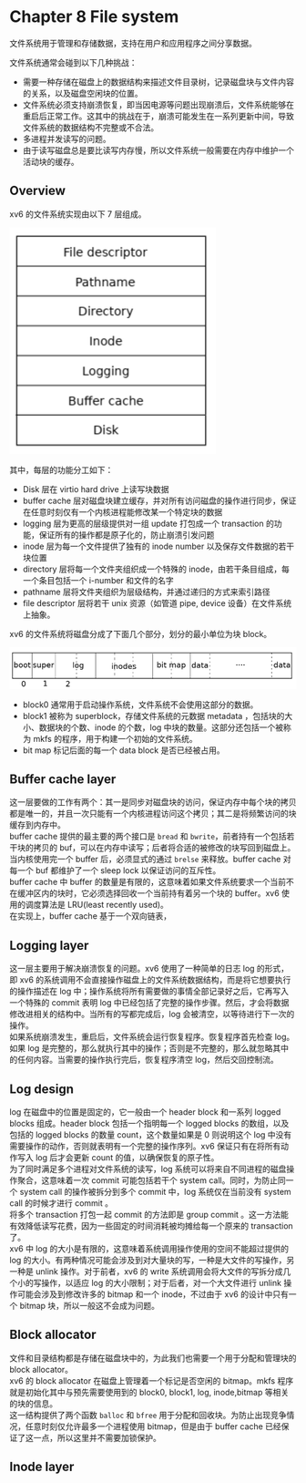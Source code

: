 # Chapter 8 File system

文件系统用于管理和存储数据，支持在用户和应用程序之间分享数据。

文件系统通常会碰到以下几种挑战：

* 需要一种存储在磁盘上的数据结构来描述文件目录树，记录磁盘块与文件内容的关系，以及磁盘空闲块的位置。
* 文件系统必须支持崩溃恢复，即当因电源等问题出现崩溃后，文件系统能够在重启后正常工作。这其中的挑战在于，崩溃可能发生在一系列更新中间，导致文件系统的数据结构不完整或不合法。
* 多进程并发读写的问题。
* 由于读写磁盘总是要比读写内存慢，所以文件系统一般需要在内存中维护一个活动块的缓存。

## Overview
xv6 的文件系统实现由以下 7 层组成。

![](_v_images/20220503164838786_3172.png)

其中，每层的功能分工如下：

* Disk 层在 virtio hard drive 上读写块数据
* buffer cache 层对磁盘块建立缓存，并对所有访问磁盘的操作进行同步，保证在任意时刻仅有一个内核进程能修改某一个特定块的数据
* logging 层为更高的层级提供对一组 update 打包成一个 transaction 的功能，保证所有的操作都是原子化的，防止崩溃引发问题
* inode 层为每一个文件提供了独有的 inode number 以及保存文件数据的若干块位置
* directory 层将每一个文件夹组织成一个特殊的 inode，由若干条目组成，每一个条目包括一个 i-number 和文件的名字
* pathname 层将文件夹组织为层级结构，并通过递归的方式来索引路径
* file descriptor 层将若干 unix 资源（如管道 pipe, device 设备）在文件系统上抽象。

xv6 的文件系统将磁盘分成了下面几个部分，划分的最小单位为块 block。

![](_v_images/20220504131054637_15605.png)

* block0 通常用于启动操作系统，文件系统不会使用这部分的数据。
* block1 被称为 superblock，存储文件系统的元数据 metadata ，包括块的大小、数据块的个数、inode 的个数，log 中块的数量。这部分还包括一个被称为 mkfs 的程序，用于构建一个初始的文件系统。
* bit map 标记后面的每一个 data block 是否已经被占用。

## Buffer cache layer
这一层要做的工作有两个：其一是同步对磁盘块的访问，保证内存中每个块的拷贝都是唯一的，并且一次只能有一个内核进程访问这个拷贝；其二是将频繁访问的块缓存到内存中。  
buffer cache 提供的最主要的两个接口是 `bread` 和 `bwrite`，前者持有一个包括若干块的拷贝的 buf，可以在内存中读写；后者将合适的被修改的块写回到磁盘上。当内核使用完一个 buffer 后，必须显式的通过 `brelse` 来释放。buffer cache 对每一个 buf 都维护了一个 sleep lock 以保证访问的互斥性。  
buffer cache 中 buffer 的数量是有限的，这意味着如果文件系统要求一个当前不在缓冲区内的块时，它必须选择回收一个当前持有着另一个块的 buffer。xv6 使用的调度算法是 LRU(least recently used)。  
在实现上，buffer cache 基于一个双向链表，

## Logging layer
这一层主要用于解决崩溃恢复的问题。xv6 使用了一种简单的日志 log 的形式，即 xv6 的系统调用不会直接操作磁盘上的文件系统数据结构，而是将它想要执行的操作描述在 log 中；操作系统将所有需要做的事情全部记录好之后，它再写入一个特殊的 commit 表明 log 中已经包括了完整的操作步骤。然后，才会将数据修改进相关的结构中。当所有的写都完成后，log 会被清空，以等待进行下一次的操作。  
如果系统崩溃发生，重启后，文件系统会运行恢复程序。恢复程序首先检查 log。如果 log 是完整的，那么就执行其中的操作；否则是不完整的，那么就忽略其中的任何内容。当需要的操作执行完后，恢复程序清空 log，然后交回控制流。

## Log design
log 在磁盘中的位置是固定的，它一般由一个 header block 和一系列 logged blocks 组成。header block 包括一个指明每一个 logged blocks 的数组，以及包括的 logged blocks 的数量 count，这个数量如果是 0 则说明这个 log 中没有需要操作的动作，否则就表明有一个完整的操作序列。xv6 保证只有在将所有动作写入 log 后才会更新 count 的值，以确保恢复的原子性。  
为了同时满足多个进程对文件系统的读写，log 系统可以将来自不同进程的磁盘操作聚合，这意味着一次 commit 可能包括若干个 system call。同时，为防止同一个 system call 的操作被拆分到多个 commit 中，log 系统仅在当前没有 system call 的时候才进行 commit 。  
将多个 transaction 打包一起 commit 的方法即是 group commit 。这一方法能有效降低读写花费，因为一些固定的时间消耗被均摊给每一个原来的 transaction 了。  
xv6 中 log 的大小是有限的，这意味着系统调用操作使用的空间不能超过提供的 log 的大小。有两种情况可能会涉及到对大量块的写，一种是大文件的写操作，另一种是 unlink 操作。对于前者，xv6 的 write 系统调用会将大文件的写拆分成几个小的写操作，以适应 log 的大小限制；对于后者，对一个大文件进行 unlink 操作可能会涉及到修改许多的 bitmap 和一个 inode，不过由于 xv6 的设计中只有一个 bitmap 块，所以一般这不会成为问题。

## Block allocator
文件和目录结构都是存储在磁盘块中的，为此我们也需要一个用于分配和管理块的 block allocator。  
xv6 的 block allocator 在磁盘上管理着一个标记是否空闲的 bitmap。mkfs 程序就是初始化其中与预先需要使用到的 block0, block1, log, inode,bitmap 等相关的块的信息。  
这一结构提供了两个函数 `balloc` 和 `bfree` 用于分配和回收块。为防止出现竞争情况，任意时刻仅允许最多一个进程使用 bitmap，但是由于 buffer cache 已经保证了这一点，所以这里并不需要加锁保护。

## Inode layer
